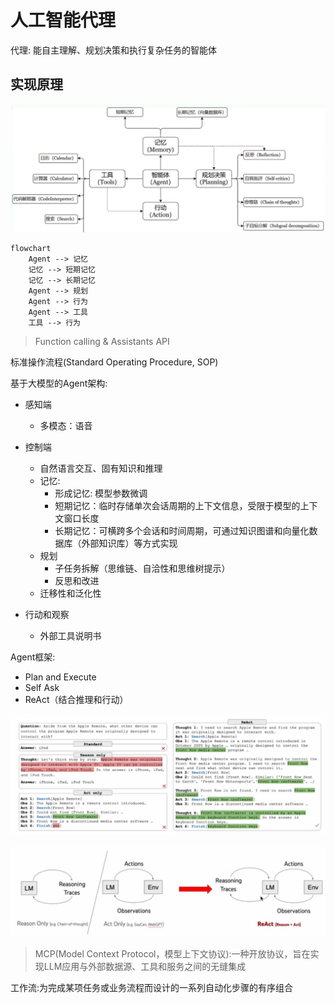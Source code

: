 # 人工智能代理

代理: 能自主理解、规划决策和执行复杂任务的智能体

## 实现原理

![](./arch.png)

```mermaid
flowchart 
    Agent --> 记忆
    记忆 --> 短期记忆
    记忆 --> 长期记忆
    Agent --> 规划
    Agent --> 行为
    Agent --> 工具
    工具 --> 行为

```

> Function calling & Assistants API

标准操作流程(Standard Operating Procedure, SOP)

基于大模型的Agent架构:

- 感知端
  - 多模态：语音

- 控制端
  - 自然语言交互、固有知识和推理
  - 记忆:
    - 形成记忆: 模型参数微调
    - 短期记忆：临时存储单次会话周期的上下文信息，受限于模型的上下文窗口长度
    - 长期记忆：可横跨多个会话和时间周期，可通过知识图谱和向量化数据库（外部知识库）等方式实现
  - 规划
    - 子任务拆解（思维链、自洽性和思维树提示）
    - 反思和改进
  - 迁移性和泛化性

- 行动和观察
  - 外部工具说明书

Agent框架:

- Plan and Execute
- Self Ask
- ReAct（结合推理和行动）

![](./react.png)

![](./react2.png)


> MCP(Model Context Protocol，模型上下文协议):一种开放协议，旨在实现LLM应用与外部数据源、工具和服务之间的无缝集成

工作流:为完成某项任务或业务流程而设计的一系列自动化步骤的有序组合
